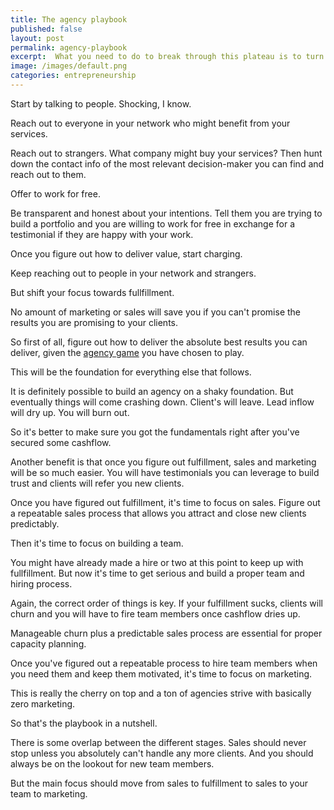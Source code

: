 ```yaml
---
title: The agency playbook
published: false
layout: post
permalink: agency-playbook
excerpt:  What you need to do to break through this plateau is to turn your agency from basically a well-paid job into a proper business.
image: /images/default.png
categories: entrepreneurship
---
```


Start by talking to people. Shocking, I know.

Reach out to everyone in your network who might benefit from your services.

Reach out to strangers. What company might buy your services? Then hunt down the contact info of the most relevant decision-maker you can find and reach out to them.

Offer to work for free.

Be transparent and honest about your intentions. Tell them you are trying to build a portfolio and you are willing to work for free in exchange for a testimonial if they are happy with your work.

Once you figure out how to deliver value, start charging.

Keep reaching out to people in your network and strangers.

But shift your focus towards fullfillment.

No amount of marketing or sales will save you if you can't promise the results you are promising to your clients.

So first of all, figure out how to deliver the absolute best results you can deliver, given the [agency game](/agency-games) you have chosen to play.

This will be the foundation for everything else that follows.

It is definitely possible to build an agency on a shaky foundation. But eventually things will come crashing down. Client's will leave. Lead inflow will dry up. You will burn out.

So it's better to make sure you got the fundamentals right after you've secured some cashflow.

Another benefit is that once you figure out fulfillment, sales and marketing will be so much easier. You will have testimonials you can leverage to build trust and clients will refer you new clients.

Once you have figured out fulfillment, it's time to focus on sales. Figure out a repeatable sales process that allows you attract and close new clients predictably.

Then it's time to focus on building a team.

You might have already made a hire or two at this point to keep up with fullfillment. But now it's time to get serious and build a proper team and hiring process.

Again, the correct order of things is key. If your fulfillment sucks, clients will churn and you will have to fire team members once cashflow dries up.

Manageable churn plus a predictable sales process are essential for proper capacity planning.

Once you've figured out a repeatable process to hire team members when you need them and keep them motivated, it's time to focus on marketing.

This is really the cherry on top and a ton of agencies strive with basically zero marketing.

So that's the playbook in a nutshell.

There is some overlap between the different stages. Sales should never stop unless you absolutely can't handle any more clients. And you should always be on the lookout for new team members.

But the main focus should move from sales to fulfillment to sales to your team to marketing.

